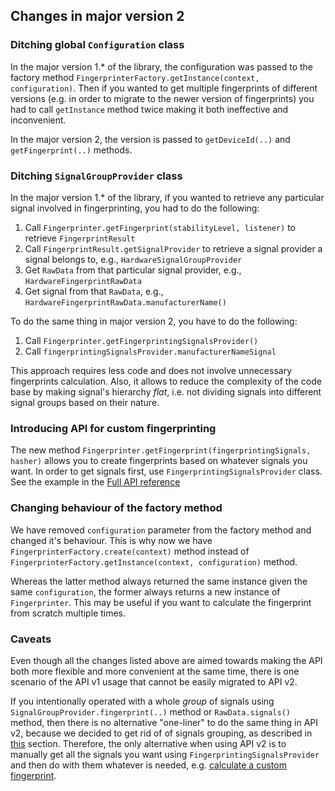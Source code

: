 ## Changes in major version 2

### Ditching global `Configuration` class
In the major version 1.* of the library, the configuration was passed to the factory method `FingerprinterFactory.getInstance(context, configuration)`.
Then if you wanted to get multiple fingerprints of different versions (e.g. in order to migrate to the newer version of fingerprints) you had to call `getInstance` method twice making it both ineffective and inconvenient.

In the major version 2, the version is passed to `getDeviceId(..)` and `getFingerprint(..)` methods.

### Ditching `SignalGroupProvider` class
In the major version 1.* of the library, if you wanted to retrieve any particular signal involved in fingerprinting, you had to do the following:
1. Call `Fingerprinter.getFingerprint(stabilityLevel, listener)` to retrieve `FingerprintResult`
2. Call  `FingerprintResult.getSignalProvider` to retrieve a signal provider a signal belongs to, e.g., `HardwareSignalGroupProvider`
3. Get `RawData` from that particular signal provider, e.g., `HardwareFingerprintRawData`
4. Get signal from that `RawData`, e.g., `HardwareFingerprintRawData.manufacturerName()`

To do the same thing in major version 2, you have to do the following:
1. Call `Fingerprinter.getFingerprintingSignalsProvider()`
2. Call `fingerprintingSignalsProvider.manufacturerNameSignal`

This approach requires less code and does not involve unnecessary fingerprints calculation.
Also, it allows to reduce the complexity of the code base by making signal's hierarchy *flat*, i.e. not dividing signals into different signal groups based on their nature.

### Introducing API for custom fingerprinting
The new method `Fingerprinter.getFingerprint(fingerprintingSignals, hasher)` allows you to create fingerprints based on whatever signals you want. In order to get signals first, use `FingerprintingSignalsProvider` class. See the example in the [Full API reference](api_reference.md)

### Changing behaviour of the factory method
We have removed `configuration` parameter from the factory method and changed it's behaviour. This is why now we have `FingerprinterFactory.create(context)` method instead of `FingerprinterFactory.getInstance(context, configuration)` method.

Whereas the latter method always returned the same instance given the same `configuration`, the former always returns a new instance of `Fingerprinter`. This may be useful if you want to calculate the fingerprint from scratch multiple times. 

### Caveats
Even though all the changes listed above are aimed towards making the API both more flexible and more convenient at the same time, there is one scenario of the API v1 usage that cannot be easily migrated to API v2.

If you intentionally operated with a whole *group* of signals using `SignalGroupProvider.fingerprint(..)` method or `RawData.signals()` method, then there is no alternative "one-liner" to do the same thing in API v2, because we decided to get rid of of signals grouping, as described in [this](#ditching-signalgroupprovider-class) section. Therefore, the only alternative when using API v2 is to manually get all the signals you want using `FingerprintingSignalsProvider` and then do with them whatever is needed, e.g. [calculate a custom fingerprint](#introducing-api-for-custom-fingerprinting).
